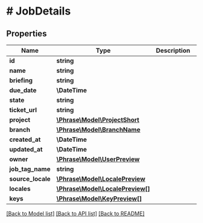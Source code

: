 # # JobDetails

## Properties

Name | Type | Description | Notes
------------ | ------------- | ------------- | -------------
**id** | **string** |  | [optional] 
**name** | **string** |  | [optional] 
**briefing** | **string** |  | [optional] 
**due_date** | **\DateTime** |  | [optional] 
**state** | **string** |  | [optional] 
**ticket_url** | **string** |  | [optional] 
**project** | [**\Phrase\Model\ProjectShort**](ProjectShort.md) |  | [optional] 
**branch** | [**\Phrase\Model\BranchName**](BranchName.md) |  | [optional] 
**created_at** | **\DateTime** |  | [optional] 
**updated_at** | **\DateTime** |  | [optional] 
**owner** | [**\Phrase\Model\UserPreview**](UserPreview.md) |  | [optional] 
**job_tag_name** | **string** |  | [optional] 
**source_locale** | [**\Phrase\Model\LocalePreview**](LocalePreview.md) |  | [optional] 
**locales** | [**\Phrase\Model\LocalePreview[]**](LocalePreview.md) |  | [optional] 
**keys** | [**\Phrase\Model\KeyPreview[]**](KeyPreview.md) |  | [optional] 

[[Back to Model list]](../../README.md#documentation-for-models) [[Back to API list]](../../README.md#documentation-for-api-endpoints) [[Back to README]](../../README.md)


